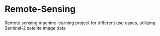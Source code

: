 # Remote-Sensing
Remote sensing machine learning project for different use cases, utilizing Sentinel-2 satelite image data
